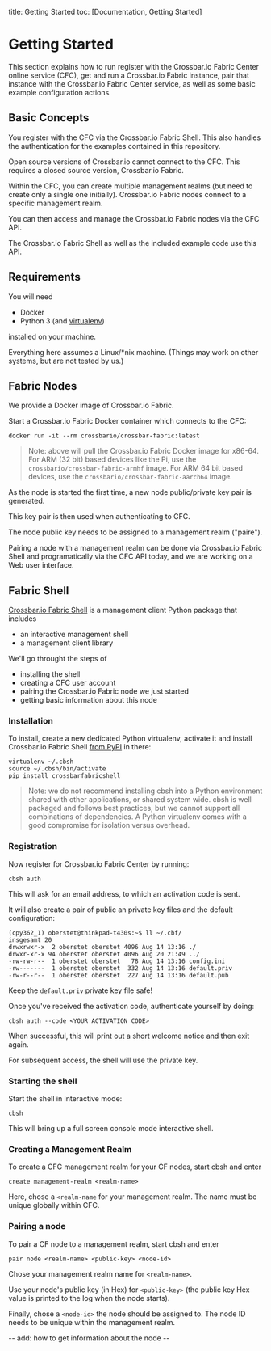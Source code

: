 title: Getting Started
toc: [Documentation, Getting Started]

# Getting Started

This section explains how to run register with the Crossbar.io Fabric Center online service (CFC), get and run a Crossbar.io Fabric instance, pair that instance with the Crossbar.io Fabric Center service, as well as some basic example configuration actions.


## Basic Concepts

You register with the CFC via the Crossbar.io Fabric Shell. This also handles the authentication for the examples contained in this repository.

Open source versions of Crossbar.io cannot connect to the CFC. This requires a closed source version, Crossbar.io Fabric.

Within the CFC, you can create multiple management realms (but need to create only a single one initially). Crossbar.io Fabric nodes connect to a specific management realm.

You can then access and manage the Crossbar.io Fabric nodes via the CFC API.

The Crossbar.io Fabric Shell as well as the included example code use this API.

## Requirements

You will need

* Docker
* Python 3 (and [virtualenv](https://virtualenv.pypa.io/))

installed on your machine.

Everything here assumes a Linux/\*nix machine. (Things may work on other systems, but are not tested by us.)

## Fabric Nodes

We provide a Docker image of Crossbar.io Fabric.

Start a Crossbar.io Fabric Docker container which connects to the CFC:

    docker run -it --rm crossbario/crossbar-fabric:latest

> Note: above will pull the Crossbar.io Fabric Docker image for x86-64. For ARM (32 bit) based devices like the Pi, use the `crossbario/crossbar-fabric-armhf` image. For ARM 64 bit based devices, use the `crossbario/crossbar-fabric-aarch64` image.

As the node is started the first time, a new node public/private key pair is generated.

This key pair is then used when authenticating to CFC.

The node public key needs to be assigned to a management realm ("paire").

Pairing a node with a management realm can be done via Crossbar.io Fabric Shell and programatically via the CFC API today, and we are working on a Web user interface.


## Fabric Shell

[Crossbar.io Fabric Shell](https://github.com/crossbario/crossbar-fabric-shell) is a management client Python package that includes

* an interactive management shell
* a management client library

We'll go throught the steps of

* installing the shell
* creating a CFC user account
* pairing the Crossbar.io Fabric node we just started
* getting basic information about this node


### Installation

To install, create a new dedicated Python virtualenv, activate it and install Crossbar.io Fabric Shell [from PyPI](https://pypi.python.org/pypi/crossbarfabricshell) in there:

```console
virtualenv ~/.cbsh
source ~/.cbsh/bin/activate
pip install crossbarfabricshell
```

> Note: we do not recommend installing cbsh into a Python environment shared with other applications, or shared system wide. cbsh is well packaged and follows best practices, but we cannot support all combinations of dependencies. A Python virtualenv comes with a good compromise for isolation versus overhead.

### Registration

Now register for Crossbar.io Fabric Center by running:

```console
cbsh auth
```

This will ask for an email address, to which an activation code is sent.

It will also create a pair of public an private key files and the default configuration:

```console
(cpy362_1) oberstet@thinkpad-t430s:~$ ll ~/.cbf/
insgesamt 20
drwxrwxr-x  2 oberstet oberstet 4096 Aug 14 13:16 ./
drwxr-xr-x 94 oberstet oberstet 4096 Aug 20 21:49 ../
-rw-rw-r--  1 oberstet oberstet   78 Aug 14 13:16 config.ini
-rw-------  1 oberstet oberstet  332 Aug 14 13:16 default.priv
-rw-r--r--  1 oberstet oberstet  227 Aug 14 13:16 default.pub
```

Keep the `default.priv` private key file safe!

Once you've received the activation code, authenticate yourself by doing:

```console
cbsh auth --code <YOUR ACTIVATION CODE>
```

When successful, this will print out a short welcome notice and then exit again.

For subsequent access, the shell will use the private key.

### Starting the shell

Start the shell in interactive mode:

```console
cbsh
```

This will bring up a full screen console mode interactive shell.


### Creating a Management Realm

To create a CFC management realm for your CF nodes, start cbsh and enter

    create management-realm <realm-name>

Here, chose a `<realm-name` for your management realm. The name must be unique globally within CFC.


### Pairing a node

To pair a CF node to a management realm, start cbsh and enter

    pair node <realm-name> <public-key> <node-id>

Chose your management realm name for `<realm-name>`.

Use your node's public key (in Hex) for `<public-key>` (the public key Hex value is printed to the log when the node starts).

Finally, chose a `<node-id>` the node should be assigned to. The node ID needs to be unique within the management realm.


-- add: how to get information about the node --
